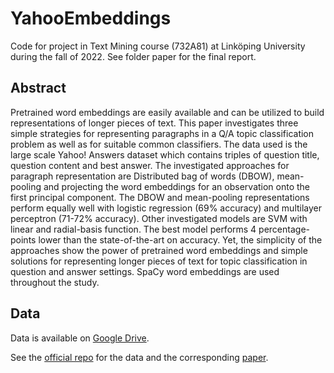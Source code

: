 # YahooEmbeddings

Code for project in Text Mining course (732A81) at Linköping University during the fall of 2022. See folder paper for the final report.

## Abstract

Pretrained word embeddings are easily available and can be utilized to build representations of longer pieces of text. This paper investigates three simple strategies for representing paragraphs in a Q/A topic classification problem as well as for suitable common classifiers. The data used is the large scale Yahoo! Answers dataset which contains triples of question title, question content and best answer. The investigated approaches for paragraph representation are Distributed bag of words (DBOW), mean-pooling and projecting the word embeddings for an observation onto the first principal component. The DBOW and mean-pooling representations perform equally well with logistic regression (69% accuracy) and multilayer perceptron (71-72% accuracy). Other investigated models are SVM with linear and radial-basis function. The best model performs 4 percentage-points lower than the state-of-the-art on accuracy. Yet, the simplicity of the approaches show the power of pretrained word embeddings and simple solutions for representing longer pieces of text for topic classification in question and answer settings. SpaCy word embeddings are used throughout the study.

## Data

Data is available on [Google Drive](https://drive.google.com/drive/folders/0Bz8a_Dbh9Qhbfll6bVpmNUtUcFdjYmF2SEpmZUZUcVNiMUw1TWN6RDV3a0JHT3kxLVhVR2M?resourcekey=0-TLwzfR2O-D2aPitmn5o9VQ). 

See the [official repo](https://github.com/LC-John/Yahoo-Answers-Topic-Classification-Dataset) for the data and the corresponding [paper](https://arxiv.org/abs/1509.01626).
